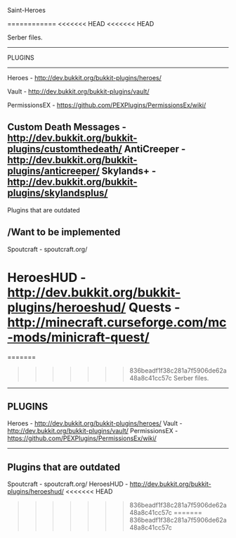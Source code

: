 Saint-Heroes

============
<<<<<<< HEAD
<<<<<<< HEAD

Serber files.



------------
PLUGINS

------------

Heroes - http://dev.bukkit.org/bukkit-plugins/heroes/ 

Vault - http://dev.bukkit.org/bukkit-plugins/vault/ 

PermissionsEX - https://github.com/PEXPlugins/PermissionsEx/wiki/


Custom Death Messages - http://dev.bukkit.org/bukkit-plugins/customthedeath/
AntiCreeper - http://dev.bukkit.org/bukkit-plugins/anticreeper/
Skylands+ - http://dev.bukkit.org/bukkit-plugins/skylandsplus/
------------

Plugins that are outdated

/Want to be implemented
-----------

Spoutcraft - spoutcraft.org/ 

HeroesHUD - http://dev.bukkit.org/bukkit-plugins/heroeshud/
Quests - http://minecraft.curseforge.com/mc-mods/minicraft-quest/
=======
=======
>>>>>>> 836beadf1f38c281a7f5906de62a48a8c41cc57c
Serber files.

------------
PLUGINS
------------
Heroes - http://dev.bukkit.org/bukkit-plugins/heroes/ 
Vault - http://dev.bukkit.org/bukkit-plugins/vault/ 
PermissionsEX - https://github.com/PEXPlugins/PermissionsEx/wiki/

------------
Plugins that are outdated
-----------
Spoutcraft - spoutcraft.org/ 
HeroesHUD - http://dev.bukkit.org/bukkit-plugins/heroeshud/
<<<<<<< HEAD
>>>>>>> 836beadf1f38c281a7f5906de62a48a8c41cc57c
=======
>>>>>>> 836beadf1f38c281a7f5906de62a48a8c41cc57c
